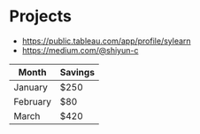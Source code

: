# Projects

* <https://public.tableau.com/app/profile/sylearn>
* <https://medium.com/@shiyun-c>

| Month    | Savings |
| -------- | ------- |
| January  | $250    |
| February | $80     |
| March    | $420    |

